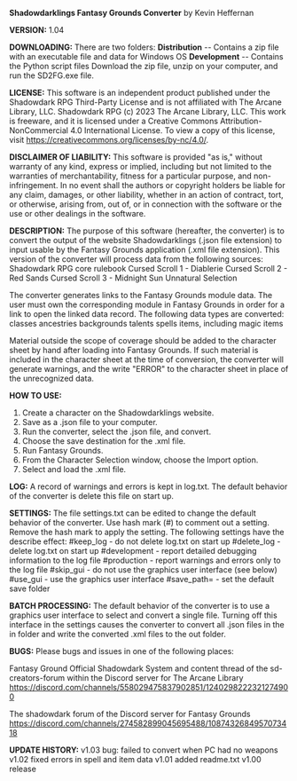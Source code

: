 **Shadowdarklings Fantasy Grounds Converter**
by Kevin Heffernan

**VERSION:**
1.04

**DOWNLOADING:**
There are two folders:
**Distribution** -- Contains a zip file with an executable file and data for Windows OS
**Development** -- Contains the Python script files
Download the zip file, unzip on your computer, and run the SD2FG.exe file.

**LICENSE:**
This software is an independent product published under the Shadowdark RPG Third-Party License and is not affiliated with
The Arcane Library, LLC. Shadowdark RPG (c) 2023 The Arcane Library, LLC.
This work is freeware, and it is licensed under a Creative Commons Attribution-NonCommercial 4.0 International License.
To view a copy of this license, visit https://creativecommons.org/licenses/by-nc/4.0/.

**DISCLAIMER OF LIABILITY:**
This software is provided "as is," without warranty of any kind, express or implied, including but not limited to the warranties of merchantability, fitness for a particular purpose, and non-infringement. In no event shall the authors or copyright holders be liable for any claim, damages, or other liability, whether in an action of contract, tort, or otherwise, arising from, out of, or in connection with the software or the use or other dealings in the software.

**DESCRIPTION:**
The purpose of this software (hereafter, the converter) is to convert the output of the website Shadowdarklings (.json file extension) to input usable by the Fantasy Grounds application (.xml file extension). This version of the converter will process data from the following sources:
Shadowdark RPG core rulebook
Cursed Scroll 1 - Diablerie
Cursed Scroll 2 - Red Sands
Cursed Scroll 3 - Midnight Sun
Unnatural Selection

The converter generates links to the Fantasy Grounds module data. The user must own the corresponding module in Fantasy Grounds in order for a link to open the linked data record.
The following data types are converted:
classes
ancestries
backgrounds
talents
spells
items, including magic items

Material outside the scope of coverage should be added to the character sheet by hand after loading into Fantasy Grounds. If such material is included in the character sheet at the time of conversion, the converter will generate warnings, and the write "ERROR" to the character sheet in place of the unrecognized data.

**HOW TO USE:**
1. Create a character on the Shadowdarklings website.
2. Save as a .json file to your computer.
3. Run the converter, select the .json file, and convert.
4. Choose the save destination for the .xml file.
5. Run Fantasy Grounds.
6. From the Character Selection window, choose the Import option.
7. Select and load the .xml file.

**LOG:**
A record of warnings and errors is kept in log.txt. The default behavior of the converter is delete this file on start up.

**SETTINGS:**
The file settings.txt can be edited to change the default behavior of the converter. Use hash mark (#) to comment out a setting. Remove the hash mark to apply the setting. The following settings have the describe effect:
#keep_log - do not delete log.txt on start up
#delete_log  - delete log.txt on start up
#development - report detailed debugging information to the log file
#production - report warnings and errors only to the log file
#skip_gui - do not use the graphics user interface (see below)
#use_gui - use the graphics user interface
#save_path= - set the default save folder

**BATCH PROCESSING:**
The default behavior of the converter is to use a graphics user interface to select and convert a single file. Turning off this interface in the settings causes the converter to convert all .json files in the in folder and write the converted .xml files to the out folder.

**BUGS:**
Please bugs and issues in one of the following places:

Fantasy Ground Official Shadowdark System and content thread of the sd-creators-forum within the Discord server for The Arcane Library
https://discord.com/channels/558029475837902851/1240298222321274900

The shadowdark forum of the Discord server for Fantasy Grounds
https://discord.com/channels/274582899045695488/1087432684957073418

**UPDATE HISTORY:**
v1.03 bug: failed to convert when PC had no weapons
v1.02 fixed errors in spell and item data
v1.01 added readme.txt
v1.00 release
